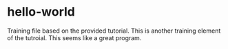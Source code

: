 # hello-world
Training file based on the provided tutorial.
This is another training element of the tutroial.  This seems like a great program.
